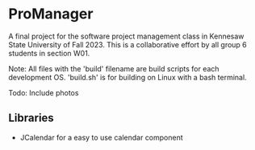 # ProManager
A final project for the software project management class in Kennesaw State University of Fall 2023. This is a collaborative effort by all group 6 students in section W01.

Note: All files with the 'build' filename are build scripts for each development OS. 'build.sh' is for building on Linux with a bash terminal.

Todo: Include photos

## Libraries

- JCalendar for a easy to use calendar component
